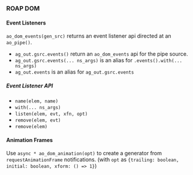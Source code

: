 ### ROAP DOM

#### Event Listeners

`ao_dom_events(gen_src)` returns an event listener api directed at an `ao_pipe()`.

- `ag_out.gsrc.events()` return an `ao_dom_events` api for the pipe source.
- `ag_out.gsrc.events(... ns_args)` is an alias for `.events().with(... ns_args)`
- `ag_out.events` is an alias for `ag_out.gsrc.events`

##### Event Listener API

- `name(elem, name)`
- `with(... ns_args)`
- `listen(elem, evt, xfn, opt)`
- `remove(elem, evt)`
- `remove(elem)`

#### Animation Frames

Use `async * ao_dom_animation(opt)` to create a generator from `requestAnimationFrame` notifications.
(with `opt` as `{trailing: boolean, initial: boolean, xform: () => 1}`)

